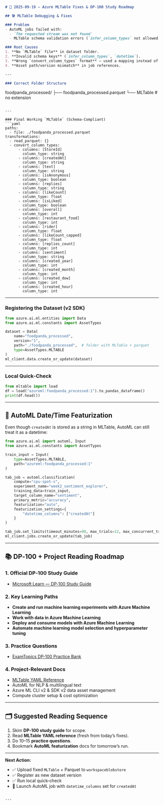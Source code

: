 

```markdown
# 📅 2025‑09‑19 — Azure MLTable Fixes & DP‑100 Study Roadmap

## 🛠 MLTable Debugging & Fixes

### Problem
- AutoML jobs failed with:
  - `The requested stream was not found`
  - MLTable schema validation errors (`infer_column_types` not allowed, `datetime` not supported, `columns` must be an array)

### Root Causes
1. **No `MLTable` file** in dataset folder.
2. **Invalid schema keys** (`infer_column_types`, `datetime`).
3. **Wrong `convert_column_types` format** — used a mapping instead of an array of objects.
4. **Asset path/version mismatch** in job references.

---

### Correct Folder Structure
```
foodpanda_processed/
    ├── foodpanda_processed.parquet
    └── MLTable   # no extension
```

---

### Final Working `MLTable` (Schema‑Compliant)
```yaml
paths:
  - file: ./foodpanda_processed.parquet
transformations:
  - read_parquet: {}
  - convert_column_types:
      - columns: [StoreId]
        column_type: string
      - columns: [createdAt]
        column_type: string
      - columns: [text]
        column_type: string
      - columns: [isAnonymous]
        column_type: boolean
      - columns: [replies]
        column_type: string
      - columns: [likeCount]
        column_type: float
      - columns: [isLiked]
        column_type: boolean
      - columns: [overall]
        column_type: int
      - columns: [restaurant_food]
        column_type: int
      - columns: [rider]
        column_type: float
      - columns: [likeCount_capped]
        column_type: float
      - columns: [replies_count]
        column_type: int
      - columns: [sentiment]
        column_type: string
      - columns: [created_year]
        column_type: int
      - columns: [created_month]
        column_type: int
      - columns: [created_dow]
        column_type: int
      - columns: [created_hour]
        column_type: int
```

---

### Registering the Dataset (v2 SDK)
```python
from azure.ai.ml.entities import Data
from azure.ai.ml.constants import AssetTypes

dataset = Data(
    name="foodpanda_processed",
    version="1",
    path="./foodpanda_processed",  # folder with MLTable + parquet
    type=AssetTypes.MLTABLE
)
ml_client.data.create_or_update(dataset)
```

---

### Local Quick‑Check
```python
from mltable import load
df = load("azureml:foodpanda_processed:1").to_pandas_dataframe()
print(df.head())
```

---

## 📅 AutoML Date/Time Featurization

Even though `createdAt` is stored as a string in MLTable, AutoML can still treat it as a datetime:

```python
from azure.ai.ml import automl, Input
from azure.ai.ml.constants import AssetTypes

train_input = Input(
    type=AssetTypes.MLTABLE,
    path="azureml:foodpanda_processed:1"
)

tab_job = automl.classification(
    compute="cpu-spot-s",
    experiment_name="week2_sentiment_explorer",
    training_data=train_input,
    target_column_name="sentiment",
    primary_metric="accuracy",
    featurization="auto",
    featurization_settings={
        "datetime_columns": ["createdAt"]
    }
)

tab_job.set_limits(timeout_minutes=90, max_trials=12, max_concurrent_trials=1)
ml_client.jobs.create_or_update(tab_job)
```

---

## 📚 DP‑100 + Project Reading Roadmap

### 1. Official DP‑100 Study Guide
- [Microsoft Learn — DP‑100 Study Guide](https://learn.microsoft.com/en-us/credentials/certifications/resources/study-guides/dp-100)

### 2. Key Learning Paths
- **Create and run machine learning experiments with Azure Machine Learning**
- **Work with data in Azure Machine Learning**
- **Deploy and consume models with Azure Machine Learning**
- **Automate machine learning model selection and hyperparameter tuning**

### 3. Practice Questions
- [ExamTopics DP‑100 Practice Bank](https://www.examtopics.com/exams/microsoft/dp-100/)

### 4. Project‑Relevant Docs
- [MLTable YAML Reference](https://learn.microsoft.com/en-us/azure/machine-learning/reference-yaml-mltable)
- AutoML for NLP & multilingual text
- Azure ML CLI v2 & SDK v2 data asset management
- Compute cluster setup & cost optimization

---

## 🗂 Suggested Reading Sequence
1. Skim **DP‑100 study guide** for scope.
2. Read **MLTable YAML reference** (fresh from today’s fixes).
3. Do 10–15 **practice questions**.
4. Bookmark **AutoML featurization** docs for tomorrow’s run.

---

**Next Action:**  
- ✅ Upload fixed `MLTable` + Parquet to `workspaceblobstore`
- ✅ Register as new dataset version
- ✅ Run local quick‑check
- 🚀 Launch AutoML job with `datetime_columns` set for `createdAt`
```

---
